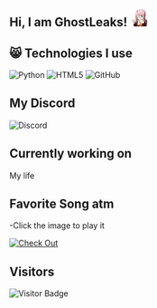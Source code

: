 ## Hi, I am GhostLeaks! <img src="https://raw.githubusercontent.com/Ghost-ikon/Ghost-ikon/master/zerotwo.gif" width="30px">


## 😸 Technologies I use
![Python](https://img.shields.io/badge/-Python-black?style=flat-square&logo=Python)
![HTML5](https://img.shields.io/badge/-HTML5-E34F26?style=flat-square&logo=html5&logoColor=white)
![GitHub](https://img.shields.io/badge/-GitHub-181717?style=flat-square&logo=github)


## My Discord
![Discord](https://discord.c99.nl/widget/theme-3/829022689338851389.png)


## Currently working on
My life


## Favorite Song atm
-Click the image to play it

[![Check Out](https://cdn.discordapp.com/attachments/829214169605341195/999471597297610794/toliver.jpg)](https://youtu.be/4IahvCIqeOc)


## Visitors

![Visitor Badge](https://visitor-badge.laobi.icu/badge?page_id=Ghost-ikon.Ghost-ikon)

